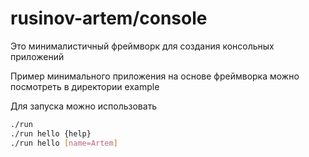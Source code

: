 # rusinov-artem/console

Это минималистичный фреймворк для создания консольных приложений

Пример минимального приложения на основе фреймворка можно посмотреть в 
директории example

Для запуска можно использовать

```bash
./run
./run hello {help}
./run hello [name=Artem]
```

